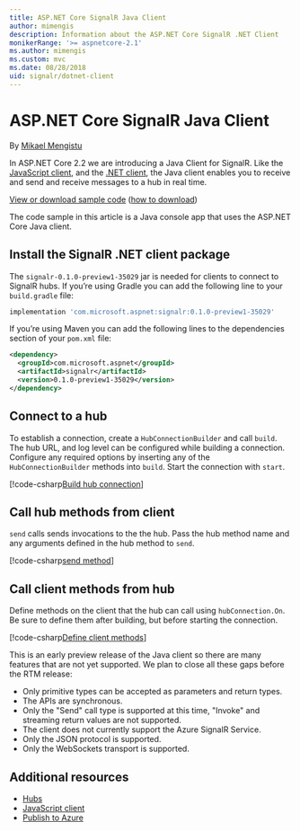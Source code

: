```yaml
---
title: ASP.NET Core SignalR Java Client
author: mimengis
description: Information about the ASP.NET Core SignalR .NET Client
monikerRange: '>= aspnetcore-2.1'
ms.author: mimengis
ms.custom: mvc
ms.date: 08/28/2018
uid: signalr/dotnet-client
---
```


# ASP.NET Core SignalR Java Client

By [Mikael Mengistu](http://twitter.com/MikaelM_12)

In ASP.NET Core 2.2 we are introducing a Java Client for SignalR. Like the [JavaScript client](xref:signalr/javascript-client),  and the  [.NET client](xref:signalr/javascript-client), the Java client enables you to receive and send and receive messages to a hub in real time.


[View or download sample code](https://github.com/aspnet/Docs/tree/live/aspnetcore/signalr/java-client/sample) ([how to download](xref:tutorials/index#how-to-download-a-sample))

The code sample in this article is a Java console app that uses the ASP.NET Core Java client.

## Install the SignalR .NET client package

The `signalr-0.1.0-preview1-35029` jar is needed for  clients to connect to SignalR hubs. If you’re using Gradle you can add the following line to your `build.gradle` file:

```gradle
implementation 'com.microsoft.aspnet:signalr:0.1.0-preview1-35029'
```

If you’re using Maven you can add the following lines to the dependencies section of your `pom.xml` file:

```xml
<dependency>
  <groupId>com.microsoft.aspnet</groupId>
  <artifactId>signalr</artifactId>
  <version>0.1.0-preview1-35029</version>
</dependency>
```


## Connect to a hub

To establish a connection, create a `HubConnectionBuilder` and call `build`. The hub URL, and log level can be configured while building a connection. Configure any required options by inserting any of the `HubConnectionBuilder` methods into `build`. Start the connection with `start`.

[!code-csharp[Build hub connection](java-client/sample/src/main/java/Chat.java?highlight=17-20)]

## Call hub methods from client

`send` calls sends invocations to the the hub. Pass the hub method name and any arguments defined in the hub method to `send`.

[!code-csharp[send method](java-client/sample/src/main/java/Chat.java?highlight=31)]

## Call client methods from hub

Define methods on the client that the hub can call using `hubConnection.On`. Be sure to define them after building, but before starting the connection.

[!code-csharp[Define client methods](java-client/sample/src/main/java/Chat.java?highlight=22-24)]

This is an early preview release of the Java client so there are many features that are not yet supported. We plan to close all these gaps before the RTM release:
- Only primitive types can be accepted as parameters and return types.
- The APIs are synchronous.
- Only the "Send" call type is supported at this time, "Invoke" and streaming return values are not supported.
- The client does not currently support the Azure SignalR Service.
- Only the JSON protocol is supported.
- Only the WebSockets transport is supported.

## Additional resources

* [Hubs](xref:signalr/hubs)
* [JavaScript client](xref:signalr/javascript-client)
* [Publish to Azure](xref:signalr/publish-to-azure-web-app)